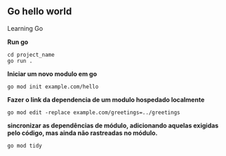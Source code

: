 ## Go hello world

Learning Go

**Run go**
`````
cd project_name
go run .
`````

**Iniciar um novo modulo em go**
````
go mod init example.com/hello
````

**Fazer o link da dependencia de um modulo hospedado localmente**
````
go mod edit -replace example.com/greetings=../greetings
````

**sincronizar as dependências de módulo, adicionando aquelas exigidas pelo código, mas ainda não rastreadas no módulo.**

````
go mod tidy
````